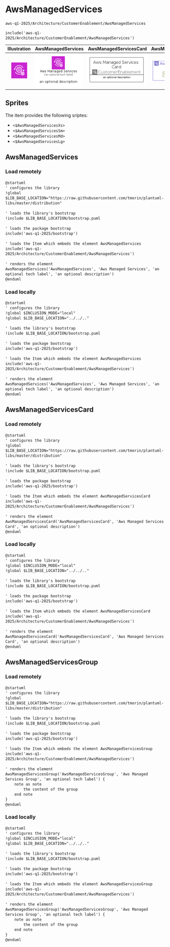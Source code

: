 # AwsManagedServices


```text
aws-q1-2025/Architecture/CustomerEnablement/AwsManagedServices
```

```text
include('aws-q1-2025/Architecture/CustomerEnablement/AwsManagedServices')
```



| Illustration | AwsManagedServices | AwsManagedServicesCard | AwsManagedServicesGroup |
| :---: | :---: | :---: | :---: |
| ![illustration for Illustration](../../../aws-q1-2025/Architecture/CustomerEnablement/AwsManagedServices.png) | ![illustration for AwsManagedServices](../../../aws-q1-2025/Architecture/CustomerEnablement/AwsManagedServices.Local.png) | ![illustration for AwsManagedServicesCard](../../../aws-q1-2025/Architecture/CustomerEnablement/AwsManagedServicesCard.Local.png) | ![illustration for AwsManagedServicesGroup](../../../aws-q1-2025/Architecture/CustomerEnablement/AwsManagedServicesGroup.Local.png) |



## Sprites
The item provides the following sriptes:

- `<$AwsManagedServicesXs>`
- `<$AwsManagedServicesSm>`
- `<$AwsManagedServicesMd>`
- `<$AwsManagedServicesLg>`





## AwsManagedServices

### Load remotely
```plantuml
@startuml
' configures the library
!global $LIB_BASE_LOCATION="https://raw.githubusercontent.com/tmorin/plantuml-libs/master/distribution"

' loads the library's bootstrap
!include $LIB_BASE_LOCATION/bootstrap.puml

' loads the package bootstrap
include('aws-q1-2025/bootstrap')

' loads the Item which embeds the element AwsManagedServices
include('aws-q1-2025/Architecture/CustomerEnablement/AwsManagedServices')

' renders the element
AwsManagedServices('AwsManagedServices', 'Aws Managed Services', 'an optional tech label', 'an optional description')
@enduml
```

### Load locally
```plantuml
@startuml
' configures the library
!global $INCLUSION_MODE="local"
!global $LIB_BASE_LOCATION="../../.."

' loads the library's bootstrap
!include $LIB_BASE_LOCATION/bootstrap.puml

' loads the package bootstrap
include('aws-q1-2025/bootstrap')

' loads the Item which embeds the element AwsManagedServices
include('aws-q1-2025/Architecture/CustomerEnablement/AwsManagedServices')

' renders the element
AwsManagedServices('AwsManagedServices', 'Aws Managed Services', 'an optional tech label', 'an optional description')
@enduml
```

## AwsManagedServicesCard

### Load remotely
```plantuml
@startuml
' configures the library
!global $LIB_BASE_LOCATION="https://raw.githubusercontent.com/tmorin/plantuml-libs/master/distribution"

' loads the library's bootstrap
!include $LIB_BASE_LOCATION/bootstrap.puml

' loads the package bootstrap
include('aws-q1-2025/bootstrap')

' loads the Item which embeds the element AwsManagedServicesCard
include('aws-q1-2025/Architecture/CustomerEnablement/AwsManagedServices')

' renders the element
AwsManagedServicesCard('AwsManagedServicesCard', 'Aws Managed Services Card', 'an optional description')
@enduml
```

### Load locally
```plantuml
@startuml
' configures the library
!global $INCLUSION_MODE="local"
!global $LIB_BASE_LOCATION="../../.."

' loads the library's bootstrap
!include $LIB_BASE_LOCATION/bootstrap.puml

' loads the package bootstrap
include('aws-q1-2025/bootstrap')

' loads the Item which embeds the element AwsManagedServicesCard
include('aws-q1-2025/Architecture/CustomerEnablement/AwsManagedServices')

' renders the element
AwsManagedServicesCard('AwsManagedServicesCard', 'Aws Managed Services Card', 'an optional description')
@enduml
```

## AwsManagedServicesGroup

### Load remotely
```plantuml
@startuml
' configures the library
!global $LIB_BASE_LOCATION="https://raw.githubusercontent.com/tmorin/plantuml-libs/master/distribution"

' loads the library's bootstrap
!include $LIB_BASE_LOCATION/bootstrap.puml

' loads the package bootstrap
include('aws-q1-2025/bootstrap')

' loads the Item which embeds the element AwsManagedServicesGroup
include('aws-q1-2025/Architecture/CustomerEnablement/AwsManagedServices')

' renders the element
AwsManagedServicesGroup('AwsManagedServicesGroup', 'Aws Managed Services Group', 'an optional tech label') {
    note as note
        the content of the group
    end note
}
@enduml
```

### Load locally
```plantuml
@startuml
' configures the library
!global $INCLUSION_MODE="local"
!global $LIB_BASE_LOCATION="../../.."

' loads the library's bootstrap
!include $LIB_BASE_LOCATION/bootstrap.puml

' loads the package bootstrap
include('aws-q1-2025/bootstrap')

' loads the Item which embeds the element AwsManagedServicesGroup
include('aws-q1-2025/Architecture/CustomerEnablement/AwsManagedServices')

' renders the element
AwsManagedServicesGroup('AwsManagedServicesGroup', 'Aws Managed Services Group', 'an optional tech label') {
    note as note
        the content of the group
    end note
}
@enduml
```

